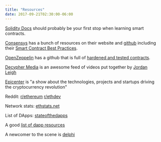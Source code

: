 ```yaml
---
title: "Resources"
date: 2017-09-21T02:30:00-06:00
---
```


[Solidity Docs](https://solidity.readthedocs.io/en/develop/solidity-by-example.html) should probably be your first stop when learning smart contracts.

[Consensys](https://consensys.net/) has a bunch of resources on their website and [github](https://github.com/ConsenSys) including their [Smart Contract Best Practices](https://github.com/ConsenSys/smart-contract-best-practices).

[OpenZeppelin](https://openzeppelin.org/) has a github that is full of [hardened and tested contracts](https://github.com/OpenZeppelin/zeppelin-solidity/tree/master/contracts).

[Decypher Media](https://www.youtube.com/channel/UC8CB0ZkvogP7tnCTDR-zV7g/videos) is an awesome feed of videos put together by [Jordan Leigh](https://twitter.com/alwaysbcoding)

[Epicenter](https://www.youtube.com/channel/UCh-0T48JrvvmKDX41aWB_Vg) is "a show about the technologies, projects and startups driving the cryptocurrency revolution"

Reddit: [r/ethereum](https://www.reddit.com/r/ethereum) [r/ethdev](https://www.reddit.com/r/ethdev)

Network stats: [ethstats.net](https://ethstats.net/)

List of DApps: [stateofthedapps](https://www.stateofthedapps.com/)

A good [list of dapp resources](https://github.com/yippee-ki-yay/eth-dev-reading-list)

A newcomer to the scene is [delphi](https://delphi.markets/whitepaper.pdf)

<!--

[aragon](https://aragon.one)

[0xproject](https://0xproject.com/)

[district0x](https://blog.district0x.io/)

-->
